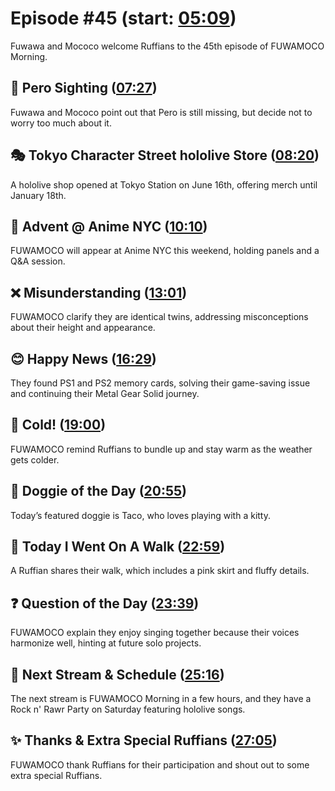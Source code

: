 # Episode #45 (start: [05:09](https://youtu.be/O8HEew0UC7A?t=05m09s))

Fuwawa and Mococo welcome Ruffians to the 45th episode of FUWAMOCO Morning.

## 👀 Pero Sighting ([07:27](https://youtu.be/O8HEew0UC7A?t=07m27s))

Fuwawa and Mococo point out that Pero is still missing, but decide not to worry too much about it.

## 🎭 Tokyo Character Street hololive Store ([08:20](https://youtu.be/O8HEew0UC7A?t=08m20s))

A hololive shop opened at Tokyo Station on June 16th, offering merch until January 18th.

## 🗽 Advent @ Anime NYC ([10:10](https://youtu.be/O8HEew0UC7A?t=10m10s))

FUWAMOCO will appear at Anime NYC this weekend, holding panels and a Q&A session.

## ❌ Misunderstanding ([13:01](https://youtu.be/O8HEew0UC7A?t=13m01s))

FUWAMOCO clarify they are identical twins, addressing misconceptions about their height and appearance.

## 😊 Happy News ([16:29](https://youtu.be/O8HEew0UC7A?t=16m29s))

They found PS1 and PS2 memory cards, solving their game-saving issue and continuing their Metal Gear Solid journey.

## 🥶 Cold! ([19:00](https://youtu.be/O8HEew0UC7A?t=19m00s))

FUWAMOCO remind Ruffians to bundle up and stay warm as the weather gets colder.

## 🐶 Doggie of the Day ([20:55](https://youtu.be/O8HEew0UC7A?t=20m55s))

Today’s featured doggie is Taco, who loves playing with a kitty.

## 🚶 Today I Went On A Walk ([22:59](https://youtu.be/O8HEew0UC7A?t=22m59s))

A Ruffian shares their walk, which includes a pink skirt and fluffy details.

## ❓ Question of the Day ([23:39](https://youtu.be/O8HEew0UC7A?t=23m39s))

FUWAMOCO explain they enjoy singing together because their voices harmonize well, hinting at future solo projects.

## 📅 Next Stream & Schedule ([25:16](https://youtu.be/O8HEew0UC7A?t=25m16s))

The next stream is FUWAMOCO Morning in a few hours, and they have a Rock n' Rawr Party on Saturday featuring hololive songs.

## ✨ Thanks & Extra Special Ruffians ([27:05](https://youtu.be/O8HEew0UC7A?t=27m05s))

FUWAMOCO thank Ruffians for their participation and shout out to some extra special Ruffians.
